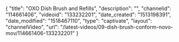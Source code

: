 {
    "title": "OXO Dish Brush and Refills",
    "description": "",
    "channelid": "114661406",
    "videoid": "133232201",
    "date_created": "1513198391",
    "date_modified": "1518467110",
    "type": "captivate",
    "layout": "channelVideo",
    "url": "\/latest-videos\/09-dish-brush-conform-novo-mov\/114661406-133232201"
}